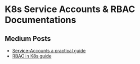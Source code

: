 # K8s Service Accounts & RBAC Documentations

## Medium Posts

-  [Service-Accounts a practical guide](https://overcast.blog/kubernetes-service-accounts-a-practical-guide-f99c1ed65483)
- [RBAC in K8s guide](https://overcast.blog/managing-role-based-access-control-rbac-in-kubernetes-a-guide-79d5ed5cbdf6)